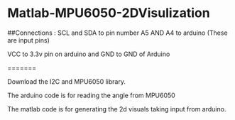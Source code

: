 # Matlab-MPU6050-2DVisulization
##Connections :
SCL and SDA to pin number A5 AND A4 to arduino (These are input pins)

VCC to 3.3v pin on arduino and GND to GND of Arduino

=======

Download the I2C and MPU6050 library.

The arduino code is for reading the angle from MPU6050

The matlab code is for generating the 2d visuals taking input from arduino.

